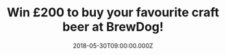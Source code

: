 ---
campaign-uuid: "c-8088d4fe-3991-404b-b24f-8973f7371e59"
type: "Preview"
category: "Food"
date: "2018-05-30T09:00:00.000Z"
end-date: "2018-06-27T23:59:00.000Z"
disable-form: false
is_promoted: false
has_entry_page: true
title: "Win £200 to buy your favourite craft beer at BrewDog!"
competition-description: "<p>Summer is just around the corner and there is no better\
  \ way to start it than with a cold beer, am I right?</p>\r\n<p>If you are as passionate\
  \ about great craft beer as we are you won’t want to miss this: We’re giving away\
  \ a £200 voucher to spend in craft beer at Brewdog!</p>\r\n<p>Want to know more?\
  \ Click on the link below!</p>"
hero-header: "Win a £200 voucher to spend in craft beer at BrewDog!"
terms-confirmation: "N/A"
banner-img: "https://assets.expresslyapp.com/asset-f70adced-e574-4b6b-8b81-0a59e0d8373c.jpg"
logo-left-href: "https://www.brewdog.com/"
logo-left-image: "https://assets.expresslyapp.com/7ed8be16-6fd7-4235-82db-d329ebe9c7c3-thumb.png"
logo-left-title: "Brew Dog"
bg-image-hero: "https://assets.expresslyapp.com/asset-db9ad033-7362-4eb3-a569-d8c15a3d97b9.jpg"
bg-image-first: "https://assets.expresslyapp.com/asset-17d23be7-3ea3-421e-82c0-0c15992f36a6.jpg"
bg-image-second: "https://assets.expresslyapp.com/asset-380a4063-5845-4e04-8d41-526a43ee0ae3.jpg"
bg-image-third: "https://assets.expresslyapp.com/asset-48f38404-5d64-47f1-bfb8-c4915e59a5ec.jpg"
section1-content: "<p>Bored of the industrially brewed lagers, in April 2007 the Scottish\
  \ Martin and James founded BrewDog and in only the 2nd year, became Scotland’s largest\
  \ independent brewery!</p>\r\n<p>After opening their first craft beer bar in Aberdeen\
  \ and due to the run-away success, they opened bars in Edinburgh, Glasgow and finally\
  \ made it to the capital, London!</p>\r\n<p>Ten years since BrewDog came howling\
  \ into the world, they’re celebrating their success adding more beers, bars, customers\
  \ and team to their business!</p>"
section2-content: "<p>At BrewDog they are on a mission to make people love craft beer!\
  \ All they care about is brewing worlds class craft beer. Extraordinary beers that\
  \ blow peoples mind and kick start a revolution.</p>\r\n<p>Punk IPA, Dead Pony Club,\
  \ Jet Black Heart, 5AM Saint, Indie Pale Ale… are the beers that they brew and people\
  \ love the most! but that is just the beginning of their long collection!</p>"
section3-content: "<p>If you want to try one of the BEST craft beers out there, now\
  \ you can because NME AAA is giving YOU a £200 voucher to spend in craft beer at\
  \ BrewDog!</p>\r\n<p>Competition closes on June 27th at 23:59 so complete the form\
  \ below and as they say: Walk tall, kick ass and learn to speak craft beer!</p>"
entry-title: "Win £200 to buy your favourite craft beer at BrewDog!"
entry-content: "<p>Complete the form below before June 27th at 23:59 and enjoy a beer\
  \ with friends in the summer evenings, with £200 to spend in craft beer from BrewDog\
  \ (split in 4x £50 vouchers). </p>"
has-winner: false
prize-description: "A £200 voucher to spend in craft beer at BrewDog.\r\nWinner wins\
  \ 4x £50 vouchers"
special-conditions: "Winner wins 4x £50 vouchers.\r\nMultiple entries are allowed\
  \ up to one every 24 hours."
---